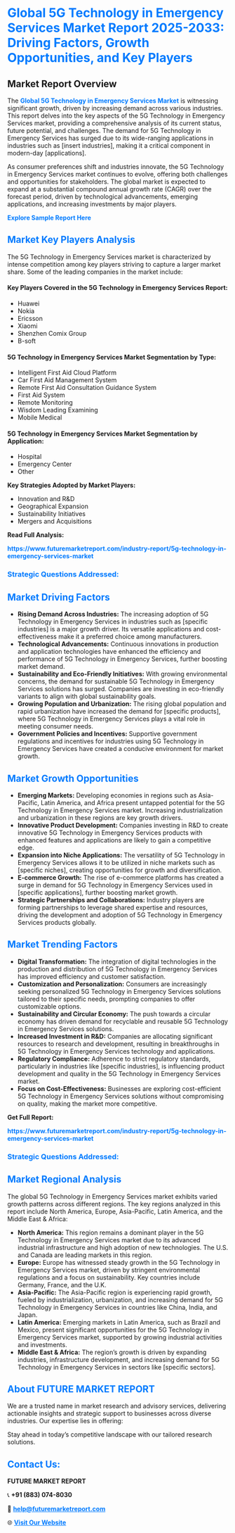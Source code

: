 <h1 style="color: #007BFF;">Global 5G Technology in Emergency Services Market Report 2025-2033: Driving Factors, Growth Opportunities, and Key Players</h1>

<section id="overview">
<h2>Market Report Overview</h2>
<p>The <a href="https://www.futuremarketreport.com/industry-report/5g-technology-in-emergency-services-market" style="color: #007BFF; text-decoration: none;"><strong>Global 5G Technology in Emergency Services Market</strong></a> is witnessing significant growth, driven by increasing demand across various industries. This report delves into the key aspects of the 5G Technology in Emergency Services market, providing a comprehensive analysis of its current status, future potential, and challenges. The demand for 5G Technology in Emergency Services has surged due to its wide-ranging applications in industries such as [insert industries], making it a critical component in modern-day [applications].</p>
<p>As consumer preferences shift and industries innovate, the 5G Technology in Emergency Services market continues to evolve, offering both challenges and opportunities for stakeholders. The global market is expected to expand at a substantial compound annual growth rate (CAGR) over the forecast period, driven by technological advancements, emerging applications, and increasing investments by major players.</p>
</section>

<section id="overview">
<p><a href="https://www.futuremarketreport.com/request-sample/reportId=78326" style="color: #007BFF; text-decoration: none;"><strong>Explore Sample Report Here</strong></a></p>
</section>

<section id="key-players">
<h2 style="color: #007BFF;">Market Key Players Analysis</h2>
<p>The 5G Technology in Emergency Services market is characterized by intense competition among key players striving to capture a larger market share. Some of the leading companies in the market include:</p>
<h4>Key Players Covered in the 5G Technology in Emergency Services Report:</h4>
<ul><li>Huawei</li><li>Nokia</li><li>Ericsson</li><li>Xiaomi</li><li>Shenzhen Comix Group</li><li>B-soft</li></ul>
<h4>5G Technology in Emergency Services Market Segmentation by Type:</h4>
<ul><li>Intelligent First Aid Cloud Platform</li><li>Car First Aid Management System</li><li>Remote First Aid Consultation Guidance System</li><li>First Aid System</li><li>Remote Monitoring</li><li>Wisdom Leading Examining</li><li>Mobile Medical</li></ul>

<h4>5G Technology in Emergency Services Market Segmentation by Application:</h4>
<ul><li>Hospital</li><li>Emergency Center</li><li>Other</li></ul>
<p><strong>Key Strategies Adopted by Market Players:</strong></p>
<ul>
<li>Innovation and R&D</li>
<li>Geographical Expansion</li>
<li>Sustainability Initiatives</li>
<li>Mergers and Acquisitions</li>
</ul>
</section>

<section>
<p><strong>Read Full Analysis: </strong></p><a href="https://www.futuremarketreport.com/industry-report/5g-technology-in-emergency-services-market" style="color: #007BFF; text-decoration: none;"><strong>https://www.futuremarketreport.com/industry-report/5g-technology-in-emergency-services-market</strong></a>
<h3 style="color: #007BFF;">Strategic Questions Addressed:</h3>
</section>

<section id="driving-factors">
<h2 style="color: #007BFF;">Market Driving Factors</h2>
<ul>
<li><strong>Rising Demand Across Industries:</strong> The increasing adoption of 5G Technology in Emergency Services in industries such as [specific industries] is a major growth driver. Its versatile applications and cost-effectiveness make it a preferred choice among manufacturers.</li>
<li><strong>Technological Advancements:</strong> Continuous innovations in production and application technologies have enhanced the efficiency and performance of 5G Technology in Emergency Services, further boosting market demand.</li>
<li><strong>Sustainability and Eco-Friendly Initiatives:</strong> With growing environmental concerns, the demand for sustainable 5G Technology in Emergency Services solutions has surged. Companies are investing in eco-friendly variants to align with global sustainability goals.</li>
<li><strong>Growing Population and Urbanization:</strong> The rising global population and rapid urbanization have increased the demand for [specific products], where 5G Technology in Emergency Services plays a vital role in meeting consumer needs.</li>
<li><strong>Government Policies and Incentives:</strong> Supportive government regulations and incentives for industries using 5G Technology in Emergency Services have created a conducive environment for market growth.</li>
</ul>
</section>

<section id="growth-opportunities">
<h2 style="color: #007BFF;">Market Growth Opportunities</h2>
<ul>
<li><strong>Emerging Markets:</strong> Developing economies in regions such as Asia-Pacific, Latin America, and Africa present untapped potential for the 5G Technology in Emergency Services market. Increasing industrialization and urbanization in these regions are key growth drivers.</li>
<li><strong>Innovative Product Development:</strong> Companies investing in R&D to create innovative 5G Technology in Emergency Services products with enhanced features and applications are likely to gain a competitive edge.</li>
<li><strong>Expansion into Niche Applications:</strong> The versatility of 5G Technology in Emergency Services allows it to be utilized in niche markets such as [specific niches], creating opportunities for growth and diversification.</li>
<li><strong>E-commerce Growth:</strong> The rise of e-commerce platforms has created a surge in demand for 5G Technology in Emergency Services used in [specific applications], further boosting market growth.</li>
<li><strong>Strategic Partnerships and Collaborations:</strong> Industry players are forming partnerships to leverage shared expertise and resources, driving the development and adoption of 5G Technology in Emergency Services products globally.</li>
</ul>
</section>

<section id="trending-factors">
<h2 style="color: #007BFF;">Market Trending Factors</h2>
<ul>
<li><strong>Digital Transformation:</strong> The integration of digital technologies in the production and distribution of 5G Technology in Emergency Services has improved efficiency and customer satisfaction.</li>
<li><strong>Customization and Personalization:</strong> Consumers are increasingly seeking personalized 5G Technology in Emergency Services solutions tailored to their specific needs, prompting companies to offer customizable options.</li>
<li><strong>Sustainability and Circular Economy:</strong> The push towards a circular economy has driven demand for recyclable and reusable 5G Technology in Emergency Services solutions.</li>
<li><strong>Increased Investment in R&D:</strong> Companies are allocating significant resources to research and development, resulting in breakthroughs in 5G Technology in Emergency Services technology and applications.</li>
<li><strong>Regulatory Compliance:</strong> Adherence to strict regulatory standards, particularly in industries like [specific industries], is influencing product development and quality in the 5G Technology in Emergency Services market.</li>
<li><strong>Focus on Cost-Effectiveness:</strong> Businesses are exploring cost-efficient 5G Technology in Emergency Services solutions without compromising on quality, making the market more competitive.</li>
</ul>
</section>

<section>
<p><strong>Get Full Report: </strong></p><a href="https://www.futuremarketreport.com/industry-report/5g-technology-in-emergency-services-market" style="color: #007BFF; text-decoration: none;"><strong>https://www.futuremarketreport.com/industry-report/5g-technology-in-emergency-services-market</strong></a>
<h3 style="color: #007BFF;">Strategic Questions Addressed:</h3>
</section>


<section id="regional-analysis">
<h2 style="color: #007BFF;">Market Regional Analysis</h2>
<p>The global 5G Technology in Emergency Services market exhibits varied growth patterns across different regions. The key regions analyzed in this report include North America, Europe, Asia-Pacific, Latin America, and the Middle East & Africa:</p>
<ul>
<li><strong>North America:</strong> This region remains a dominant player in the 5G Technology in Emergency Services market due to its advanced industrial infrastructure and high adoption of new technologies. The U.S. and Canada are leading markets in this region.</li>
<li><strong>Europe:</strong> Europe has witnessed steady growth in the 5G Technology in Emergency Services market, driven by stringent environmental regulations and a focus on sustainability. Key countries include Germany, France, and the U.K.</li>
<li><strong>Asia-Pacific:</strong> The Asia-Pacific region is experiencing rapid growth, fueled by industrialization, urbanization, and increasing demand for 5G Technology in Emergency Services in countries like China, India, and Japan.</li>
<li><strong>Latin America:</strong> Emerging markets in Latin America, such as Brazil and Mexico, present significant opportunities for the 5G Technology in Emergency Services market, supported by growing industrial activities and investments.</li>
<li><strong>Middle East & Africa:</strong> The region’s growth is driven by expanding industries, infrastructure development, and increasing demand for 5G Technology in Emergency Services in sectors like [specific sectors].</li>
</ul>
</section>

<footer>
<h2 style="color: #007BFF;">About FUTURE MARKET REPORT</h2>
<p>We are a trusted name in market research and advisory services, delivering actionable insights and strategic support to businesses across diverse industries. Our expertise lies in offering:</p>

<p>Stay ahead in today’s competitive landscape with our tailored research solutions.</p>

<h2 style="color: #007BFF;">Contact Us:</h2>
<p><strong>FUTURE MARKET REPORT</strong></p>
<p>📞 <strong>+91 (883) 074-8030</strong></p>
<p>📧 <strong><a href="mailto:help@futuremarketreport.com" style="color: #007BFF;">help@futuremarketreport.com</a></strong></p>
<p>🌐 <strong><a href="https://www.futuremarketreport.com/" style="color: #007BFF;">Visit Our Website</a></strong></p>
</footer>